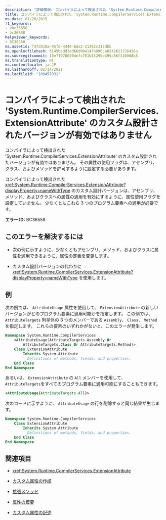 ```yaml
---
description: "詳細情報: コンパイラによって検出された 'System.Runtime.CompilerServices.ExtensionAttribute' のカスタム設計されたバージョンが有効ではありません"
title: コンパイラによって検出された 'System.Runtime.CompilerServices.ExtensionAttribute' のカスタム設計されたバージョンが有効ではありません
ms.date: 07/20/2015
f1_keywords:
- vbc36558
- bc36558
helpviewer_keywords:
- BC36558
ms.assetid: f47d310a-95fd-4340-bda2-21262c217dbb
ms.openlocfilehash: 6145bedd3ed66d004147a096ca0242611726426a
ms.sourcegitcommit: 10e719780594efc781b15295e499c66f316068b8
ms.translationtype: HT
ms.contentlocale: ja-JP
ms.lasthandoff: 02/14/2021
ms.locfileid: "100457031"
---
```

# <a name="the-custom-designed-version-of-systemruntimecompilerservicesextensionattribute-found-by-the-compiler-is-not-valid"></a>コンパイラによって検出された 'System.Runtime.CompilerServices.ExtensionAttribute' のカスタム設計されたバージョンが有効ではありません

コンパイラによって検出された 'System.Runtime.CompilerServices.ExtensionAttribute' のカスタム設計されたバージョンが有効ではありません。 その属性の使用フラグは、アセンブリ、クラス、およびメソッドを許可するように設定する必要があります。

コンパイラによって検出された <xref:System.Runtime.CompilerServices.ExtensionAttribute?displayProperty=nameWithType> のカスタム設計バージョンは、アセンブリ、メソッド、およびクラスへの属性の適用を有効にするように、属性使用フラグを設定していません。 少なくともこれら 3 つのプログラム要素への適用が必要です。

**エラー ID:** BC36558

## <a name="to-correct-this-error"></a>このエラーを解決するには

- 次の例に示すように、少なくともアセンブリ、メソッド、およびクラスに属性を適用できるように、属性の定義を変更します。

- カスタム設計バージョンの代わりに <xref:System.Runtime.CompilerServices.ExtensionAttribute?displayProperty=nameWithType> を使用します。

## <a name="example"></a>例

次の例では、 `AttributeUsage` 属性を使用して、 `ExtensionAttribute` の新しいバージョンがどのプログラム要素に適用可能かを指定します。 この例では、 `AttributeTargets` 列挙体の 3 つのメンバーである `Assembly`、 `Class`、 `Method`を指定します。 これらの要素のいずれかがないと、このエラーが発生します。

```vb
Namespace System.Runtime.CompilerServices
    <AttributeUsage(AttributeTargets.Assembly Or _
        AttributeTargets.Class Or AttributeTargets.Method)>
    Class ExtensionAttribute
        Inherits System.Attribute
        ' Definitions of methods, fields, and properties.
    End Class
End Namespace
```

あるいは、 `ExtensionAttribute` の `All` メンバーを使用して、 `AttributeTargets`をすべてのプログラム要素に適用可能にすることもできます。

```xml
<AttributeUsage(AttributeTargets.All)>
```

次のコードに示すように、 `AttributeUsage` の行を削除すると同じ結果が生じます。

```vb
Namespace System.Runtime.CompilerServices
    Class ExtensionAttribute
        Inherits System.Attribute
        ' Definitions of methods, fields, and properties.
    End Class
End Namespace
```

## <a name="see-also"></a>関連項目

- <xref:System.Runtime.CompilerServices.ExtensionAttribute>

- [カスタム属性の作成](../programming-guide/concepts/attributes/creating-custom-attributes.md)
- [拡張メソッド](../programming-guide/language-features/procedures/extension-methods.md)
- [属性の概要](../programming-guide/concepts/attributes/index.md)
- [カスタム属性の記述](../../standard/attributes/writing-custom-attributes.md)
